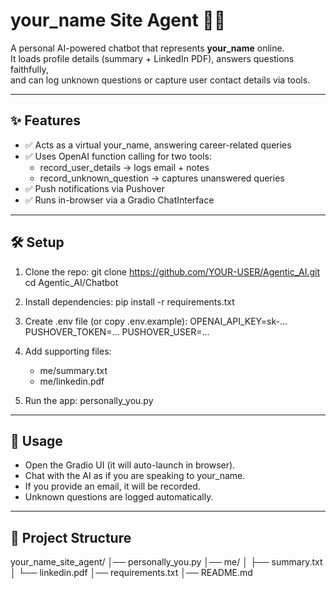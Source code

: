 # your_name Site Agent 👤🤖

A personal AI-powered chatbot that represents **your_name** online.  
It loads profile details (summary + LinkedIn PDF), answers questions faithfully,  
and can log unknown questions or capture user contact details via tools.

---

## ✨ Features
- ✅ Acts as a virtual your_name, answering career-related queries
- ✅ Uses OpenAI function calling for two tools:
  - record_user_details → logs email + notes
  - record_unknown_question → captures unanswered queries
- ✅ Push notifications via Pushover
- ✅ Runs in-browser via a Gradio ChatInterface

---

## 🛠️ Setup

1. Clone the repo:
   git clone https://github.com/YOUR-USER/Agentic_AI.git
   cd Agentic_AI/Chatbot

2. Install dependencies:
   pip install -r requirements.txt

3. Create .env file (or copy .env.example):
   OPENAI_API_KEY=sk-...
   PUSHOVER_TOKEN=...
   PUSHOVER_USER=...

4. Add supporting files:
   - me/summary.txt
   - me/linkedin.pdf

5. Run the app:
   personally_you.py

---

## 🚀 Usage
- Open the Gradio UI (it will auto-launch in browser).
- Chat with the AI as if you are speaking to your_name.
- If you provide an email, it will be recorded.
- Unknown questions are logged automatically.

---

## 📂 Project Structure
your_name_site_agent/
│── personally_you.py
│── me/
│   ├── summary.txt
│   └── linkedin.pdf
│── requirements.txt
│── README.md

